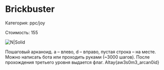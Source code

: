 # Brickbuster

Категория: ppc/joy

Стоимость: 155

![N|Solid](https://pp.userapi.com/c836426/v836426908/49d0f/mEE9c3NYHTg.jpg)

Пошаговый арканоид. a – влево, d – вправо, пустая строка – на месте. Можно написать бота или проходить руками (~3000 шагов). После прохождения третьего уровня выдается флаг.
Altay{aw3s0m3_arcan0id}

